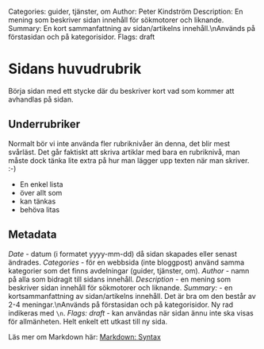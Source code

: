 Categories: guider, tjänster, om
Author: Peter Kindström
Description: En mening som beskriver sidan innehåll för sökmotorer och liknande.
Summary: En kort sammanfattning av sidan/artikelns innehåll.\nAnvänds på förstasidan och på kategorisidor.
Flags: draft


# Sidans huvudrubrik
Börja sidan med ett stycke där du beskriver kort vad som kommer att avhandlas på sidan.


## Underrubriker
Normalt bör vi inte använda fler rubriknivåer än denna, det blir mest svårläst. Det går faktiskt att skriva artiklar med bara en rubriknivå, man måste dock tänka lite extra på hur man lägger upp texten när man skriver. :-)

* En enkel lista
* över allt som
* kan tänkas
* behöva litas


## Metadata
*Date* - datum (i formatet yyyy-mm-dd) då sidan skapades eller senast ändrades.
*Categories* - för en webbsida (inte bloggpost) använd samma kategorier som det finns avdelningar (guider, tjänster, om).
*Author* - namn på alla som bidragit till sidans innehåll.
*Description* - en mening som beskriver sidan innehåll för sökmotorer och liknande.
*Summary:* - en kortsammanfattning av sidan/artikelns innehåll. Det är bra om den består av 2-4 meningar.\nAnvänds på förstasidan och på kategorisidor. Ny rad indikeras med `\n`.
*Flags: draft* - kan användas när sidan ännu inte ska visas för allmänheten. Helt enkelt ett utkast till ny sida.


Läs mer om Markdown här: [Markdown: Syntax](http://daringfireball.net/projects/markdown/syntax)

